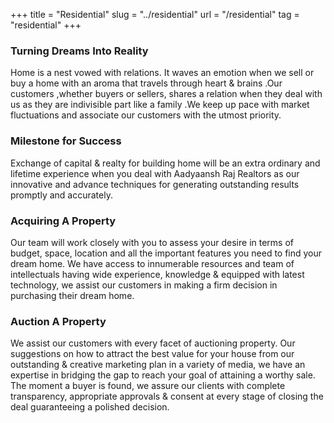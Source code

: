 +++
title = "Residential"
slug = "../residential"
url = "/residential"
tag = "residential"
+++

### Turning Dreams Into Reality
Home is a nest vowed with relations. It waves an emotion when we sell or buy a home with an aroma that travels through heart & brains .Our customers ,whether buyers or sellers, shares a relation when they deal with us as they are indivisible part like a family .We keep up pace with market fluctuations and associate our customers with the utmost priority.

### Milestone for Success
Exchange of capital & realty for building home will be an extra ordinary and lifetime experience when you deal with Aadyaansh Raj Realtors as our innovative and advance techniques for generating outstanding results promptly and accurately.

### Acquiring A Property
Our team will work closely with you to assess your desire in terms of budget, space, location and all the important features you need to find your dream home. We have access to innumerable resources and team of intellectuals having wide experience, knowledge & equipped with latest technology, we assist our customers in making a firm decision in purchasing their dream home.

### Auction A Property
We assist our customers with every facet of auctioning property. Our suggestions on how to attract the best value for your house from our outstanding & creative marketing plan in a variety of media, we have an expertise in bridging the gap to reach your goal of attaining a worthy sale.  The moment a buyer is found, we assure our clients with complete transparency, appropriate approvals & consent at every stage of closing the deal guaranteeing a polished decision.